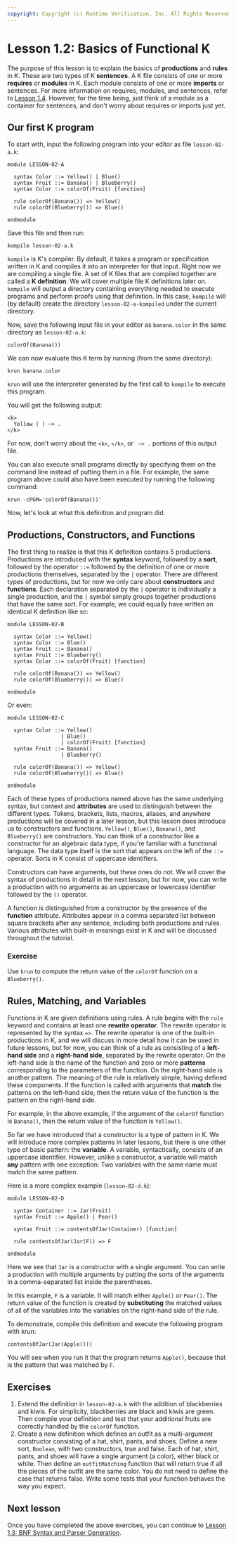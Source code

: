```yaml
---
copyright: Copyright (c) Runtime Verification, Inc. All Rights Reserved.
---
```


# Lesson 1.2: Basics of Functional K

The purpose of this lesson is to explain the basics of **productions** and
**rules** in K. These are two types of K **sentences**. A K file consists of
one or more **requires** or **modules** in K. Each module consists of one or
more **imports** or sentences. For more information on requires, modules, and
sentences, refer to [Lesson 1.4](../04_modules/README.md). However, for the time
being, just think of a module as a container for sentences, and don't worry
about requires or imports just yet.

## Our first K program

To start with, input the following program into your editor as file
`lesson-02-a.k`:

```k
module LESSON-02-A

  syntax Color ::= Yellow() | Blue()
  syntax Fruit ::= Banana() | Blueberry()
  syntax Color ::= colorOf(Fruit) [function]

  rule colorOf(Banana()) => Yellow()
  rule colorOf(Blueberry()) => Blue()

endmodule
```

Save this file and then run:

```
kompile lesson-02-a.k
```

`kompile` is K's compiler. By default, it takes a program or specification
written in K and compiles it into an interpreter for that input. Right now we
are compiling a single file. A set of K files that are compiled together are
called a **K definition**. We will cover multiple file K definitions later on.
`kompile` will output a directory containing everything needed to execute
programs and perform proofs using that definition. In this case, `kompile` will
(by default) create the directory `lesson-02-a-kompiled` under the current
directory.

Now, save the following input file in your editor as `banana.color` in the same
directory as `lesson-02-a.k`:

```
colorOf(Banana())
```

We can now evaluate this K term by running (from the same directory):

```
krun banana.color
```

`krun` will use the interpreter generated by the first call to `kompile` to
execute this program.

You will get the following output:

```
<k>
  Yellow ( ) ~> .
</k>
```

For now, don't worry about the `<k>`, `</k>`, or ` ~> .` portions of this
output file.

You can also execute small programs directly by specifying them on the command
line instead of putting them in a file. For example, the same program above
could also have been executed by running the following command:

```
krun -cPGM='colorOf(Banana())'
```

Now, let's look at what this definition and program did.

## Productions, Constructors, and Functions

The first thing to realize is that this K definition contains 5 productions.
Productions are introduced with the **syntax** keyword, followed by a **sort**,
followed by the operator `::=` followed by the definition of one or more
productions themselves, separated by the `|` operator. There are different
types of productions, but for now we only care about **constructors** and 
**functions**. Each declaration separated by the `|` operator is individually
a single production, and the `|` symbol simply groups together productions that
have the same sort. For example, we could equally have written an identical K
definition like so:

```k
module LESSON-02-B

  syntax Color ::= Yellow()
  syntax Color ::= Blue()
  syntax Fruit ::= Banana()
  syntax Fruit ::= Blueberry()
  syntax Color ::= colorOf(Fruit) [function]

  rule colorOf(Banana()) => Yellow()
  rule colorOf(Blueberry()) => Blue()

endmodule
```

Or even:

```k
module LESSON-02-C

  syntax Color ::= Yellow()
                 | Blue()
                 | colorOf(Fruit) [function]
  syntax Fruit ::= Banana()
                 | Blueberry()

  rule colorOf(Banana()) => Yellow()
  rule colorOf(Blueberry()) => Blue()

endmodule
```

Each of these types of productions named above has the same underlying syntax,
but context and **attributes** are used to distinguish between the different
types. Tokens, brackets, lists, macros, aliases, and anywhere productions will
be covered in a later lesson, but this lesson does introduce us to constructors
and functions. `Yellow()`, `Blue()`, `Banana()`, and `Blueberry()` are
constructors. You can think of a constructor like a constructor for an
algebraic data type, if you're familiar with a functional language. The data
type itself is the sort that appears on the left of the `::=` operator. Sorts
in K consist of uppercase identifiers.

Constructors can have arguments, but these ones do not. We will cover the
syntax of productions in detail in the next lesson, but for now, you can write
a production with no arguments as an uppercase or lowercase identifier followed
by the `()` operator.

A function is distinguished from a constructor by the presence of the
**function** attribute. Attributes appear in a comma separated list between
square brackets after any sentence, including both productions and rules.
Various attributes with built-in meanings exist in K and will be discussed
throughout the tutorial.

### Exercise

Use `krun` to compute the return value of the `colorOf` function on a
`Blueberry()`.

## Rules, Matching, and Variables

Functions in K are given definitions using rules. A rule begins with the `rule`
keyword and contains at least one **rewrite operator**. The rewrite operator
is represented by the syntax `=>`. The rewrite operator is one of the built-in
productions in K, and we will discuss in more detail how it can be used in
future lessons, but for now, you can think of a rule as consisting of a 
**left-hand side** and a **right-hand side**, separated by the rewrite
operator. On the left-hand side is the name of the function and zero or more
**patterns** corresponding to the parameters of the function. On the right-hand
side is another pattern. The meaning of the rule is relatively simple, having
defined these components. If the function is called with arguments that
**match** the patterns on the left-hand side, then the return value of the
function is the pattern on the right-hand side.

For example, in the above example, if the argument of the `colorOf` function
is `Banana()`, then the return value of the function is `Yellow()`.

So far we have introduced that a constructor is a type of pattern in K. We
will introduce more complex patterns in later lessons, but there is one other
type of basic pattern: the **variable**. A variable, syntactically, consists
of an uppercase identifier. However, unlike a constructor, a variable will
match **any** pattern with one exception: Two variables with the same name
must match the same pattern.

Here is a more complex example (`lesson-02-d.k`):

```k
module LESSON-02-D

  syntax Container ::= Jar(Fruit)
  syntax Fruit ::= Apple() | Pear()

  syntax Fruit ::= contentsOfJar(Container) [function]

  rule contentsOfJar(Jar(F)) => F

endmodule
```

Here we see that `Jar` is a constructor with a single argument. You can write a
production with multiple arguments by putting the sorts of the arguments in a
comma-separated list inside the parentheses.

In this example, `F` is a variable. It will match either `Apple()` or `Pear()`.
The return value of the function is created by **substituting** the matched
values of all of the variables into the variables on the right-hand side of
the rule.

To demonstrate, compile this definition and execute the following program with
krun:

```
contentsOfJar(Jar(Apple()))
```

You will see when you run it that the program returns `Apple()`, because that
is the pattern that was matched by `F`.

## Exercises

1. Extend the definition in `lesson-02-a.k` with the addition of blackberries
   and kiwis. For simplicity, blackberries are black and kiwis are green. Then
   compile your definition and test that your additional fruits are correctly
   handled by the `colorOf` function.
2. Create a new definition which defines an outfit as a multi-argument
   constructor consisting of a hat, shirt, pants, and shoes. Define a new sort,
   `Boolean`, with two constructors, true and false. Each of hat, shirt, pants,
   and shoes will have a single argument (a color), either black or
   white. Then define an `outfitMatching` function that will return true if all
   the pieces of the outfit are the same color. You do not need to define the
   case that returns false. Write some tests that your function behaves the way
   you expect.

## Next lesson

Once you have completed the above exercises, you can continue to
[Lesson 1.3: BNF Syntax and Parser Generation](../03_parsing/README.md).
